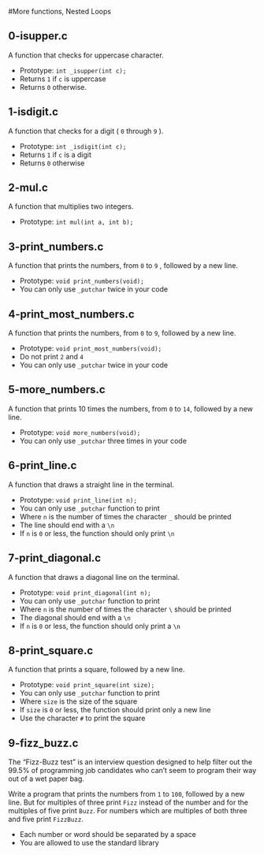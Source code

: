 #More functions, Nested Loops

## 0-isupper.c
A function that checks for uppercase character.
- Prototype: `int _isupper(int c);`
- Returns `1` if `c` is uppercase
- Returns `0` otherwise.

## 1-isdigit.c
A function that checks for a digit ( `0` through `9` ).
- Prototype: `int _isdigit(int c);`
- Returns `1` if `c` is a digit
- Returns `0` otherwise

## 2-mul.c
A function that multiplies two integers.
- Prototype: `int mul(int a, int b);`

## 3-print_numbers.c
A function that prints the numbers, from `0` to `9` , followed by a new line.
- Prototype: `void print_numbers(void);`
- You can only use `_putchar` twice in your code

## 4-print_most_numbers.c
A function that prints the numbers, from `0` to `9`, followed by a new line.
- Prototype: `void print_most_numbers(void);`
- Do not print `2` and `4`
- You can only use `_putchar` twice in your code

## 5-more_numbers.c
A function that prints 10 times the numbers, from `0` to `14`, followed by a
new line.
- Prototype: `void more_numbers(void);`
- You can only use `_putchar` three times in your code

## 6-print_line.c
A function that draws a straight line in the terminal.
- Prototype: `void print_line(int n);`
- You can only use `_putchar` function to print
- Where `n` is the number of times the character `_` should be printed
- The line should end with a `\n`
- If `n` is `0` or less, the function should only print `\n`

## 7-print_diagonal.c
A function that draws a diagonal line on the terminal.
- Prototype: `void print_diagonal(int n);`
- You can only use `_putchar` function to print
- Where `n` is the number of times the character `\` should be printed
- The diagonal should end with a `\n`
- If `n` is `0` or less, the function should only print a `\n`

## 8-print_square.c
A function that prints a square, followed by a new line.
- Prototype: `void print_square(int size);`
- You can only use `_putchar` function to print
- Where `size` is the size of the square
- If `size` is `0` or less, the function should print only a new line
- Use the character `#` to print the square

## 9-fizz_buzz.c
The “Fizz-Buzz test” is an interview question designed to help filter out
the 99.5% of programming job candidates who can’t seem to program their
way out of a wet paper bag.

Write a program that prints the numbers from `1` to `100`, followed by a new
line. But for multiples of three print `Fizz` instead of the number and for
the multiples of five print `Buzz`. For numbers which are multiples of both
three and five print `FizzBuzz`.
- Each number or word should be separated by a space
- You are allowed to use the standard library













